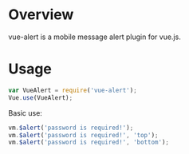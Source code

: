 # Overview

vue-alert is a mobile message alert plugin for vue.js.

# Usage

```JavaScript
var VueAlert = require('vue-alert');
Vue.use(VueAlert);
```

Basic use:

```JavaScript
vm.$alert('password is required!');
vm.$alert('password is required!', 'top');
vm.$alert('password is required!', 'bottom');
```
